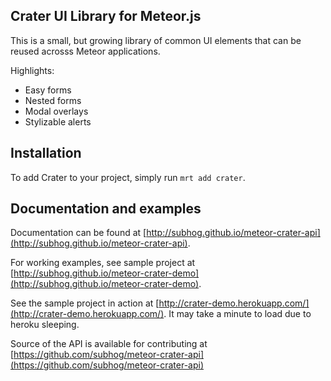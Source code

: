 
## Crater UI Library for Meteor.js

This is a small, but growing library of common UI elements
that can be reused acrosss Meteor applications.

Highlights:

- Easy forms
- Nested forms
- Modal overlays
- Stylizable alerts


## Installation

To add Crater to your project, simply run `mrt add crater`.


## Documentation and examples

Documentation can be found at [http://subhog.github.io/meteor-crater-api](http://subhog.github.io/meteor-crater-api).

For working examples, see sample project at [http://subhog.github.io/meteor-crater-demo](http://subhog.github.io/meteor-crater-demo).

See the sample project in action at [http://crater-demo.herokuapp.com/](http://crater-demo.herokuapp.com/).
It may take a minute to load due to heroku sleeping.

Source of the API is available for contributing at 
[https://github.com/subhog/meteor-crater-api](https://github.com/subhog/meteor-crater-api)